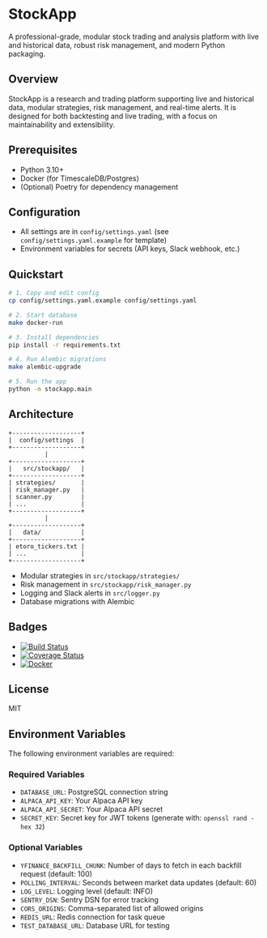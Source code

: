 # StockApp

A professional-grade, modular stock trading and analysis platform with live and historical data, robust risk management, and modern Python packaging.

## Overview
StockApp is a research and trading platform supporting live and historical data, modular strategies, risk management, and real-time alerts. It is designed for both backtesting and live trading, with a focus on maintainability and extensibility.

## Prerequisites
- Python 3.10+
- Docker (for TimescaleDB/Postgres)
- (Optional) Poetry for dependency management

## Configuration
- All settings are in `config/settings.yaml` (see `config/settings.yaml.example` for template)
- Environment variables for secrets (API keys, Slack webhook, etc.)

## Quickstart
```bash
# 1. Copy and edit config
cp config/settings.yaml.example config/settings.yaml

# 2. Start database
make docker-run

# 3. Install dependencies
pip install -r requirements.txt

# 4. Run Alembic migrations
make alembic-upgrade

# 5. Run the app
python -m stockapp.main
```

## Architecture
```
+-------------------+
|  config/settings  |
+-------------------+
          |
+-------------------+
|   src/stockapp/   |
+-------------------+
| strategies/       |
| risk_manager.py   |
| scanner.py        |
| ...               |
+-------------------+
          |
+-------------------+
|   data/           |
+-------------------+
| etoro_tickers.txt |
| ...               |
+-------------------+
```

- Modular strategies in `src/stockapp/strategies/`
- Risk management in `src/stockapp/risk_manager.py`
- Logging and Slack alerts in `src/logger.py`
- Database migrations with Alembic

## Badges
- [![Build Status](https://img.shields.io/github/actions/workflow/status/Wonderkid96/stockapp/python-app.yml?branch=main)](https://github.com/Wonderkid96/stockapp/actions)
- [![Coverage Status](https://img.shields.io/codecov/c/github/Wonderkid96/stockapp)](https://codecov.io/gh/Wonderkid96/stockapp)
- [![Docker](https://img.shields.io/docker/pulls/Wonderkid96/stockapp)](https://hub.docker.com/r/Wonderkid96/stockapp)

## License
MIT 

## Environment Variables

The following environment variables are required:

### Required Variables
- `DATABASE_URL`: PostgreSQL connection string
- `ALPACA_API_KEY`: Your Alpaca API key
- `ALPACA_API_SECRET`: Your Alpaca API secret
- `SECRET_KEY`: Secret key for JWT tokens (generate with: `openssl rand -hex 32`)

### Optional Variables
- `YFINANCE_BACKFILL_CHUNK`: Number of days to fetch in each backfill request (default: 100)
- `POLLING_INTERVAL`: Seconds between market data updates (default: 60)
- `LOG_LEVEL`: Logging level (default: INFO)
- `SENTRY_DSN`: Sentry DSN for error tracking
- `CORS_ORIGINS`: Comma-separated list of allowed origins
- `REDIS_URL`: Redis connection for task queue
- `TEST_DATABASE_URL`: Database URL for testing 